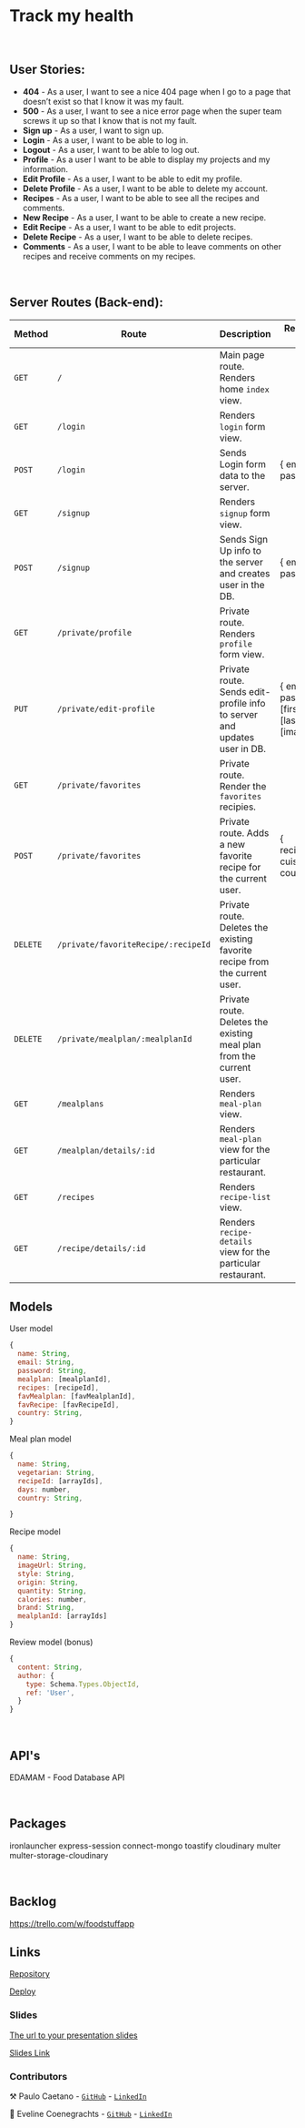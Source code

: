 # Track my health

<br>

## User Stories:

- **404** - As a user, I want to see a nice 404 page when I go to a page that doesn’t exist so that I know it was my fault.
- **500** - As a user, I want to see a nice error page when the super team screws it up so that I know that is not my fault.
- **Sign up** - As a user, I want to sign up.
- **Login** - As a user, I want to be able to log in.
- **Logout** - As a user, I want to be able to log out.
- **Profile** - As a user I want to be able to display my projects and my information.
- **Edit Profile** - As a user, I want to be able to edit my profile.
- **Delete Profile** - As a user, I want to be able to delete my account.
- **Recipes** - As a user, I want to be able to see all the recipes and comments.
- **New Recipe** - As a user, I want to be able to create a new recipe.
- **Edit Recipe** - As a user, I want to be able to edit projects.
- **Delete Recipe** - As a user, I want to be able to delete recipes.
- **Comments** - As a user, I want to be able to leave comments on other recipes and receive comments on my recipes.
<!-- - **Search** - As a user, I want to be able to search for other profiles based on the filters I use.
- **Search Result** - As a user, I want to be able to see the list of profiles filtered by my preferences. -->

<br>

## Server Routes (Back-end):

| **Method** | **Route**                           | **Description**                                                            | Request - Body                                           |
| ---------- | ----------------------------------- | -------------------------------------------------------------------------- | -------------------------------------------------------- |
| `GET`      | `/`                                 | Main page route. Renders home `index` view.                                |                                                          |
| `GET`      | `/login`                            | Renders `login` form view.                                                 |                                                          |
| `POST`     | `/login`                            | Sends Login form data to the server.                                       | { email, password }                                      |
| `GET`      | `/signup`                           | Renders `signup` form view.                                                |                                                          |
| `POST`     | `/signup`                           | Sends Sign Up info to the server and creates user in the DB.               | { email, password }                                      |
| `GET`      | `/private/profile`                  | Private route. Renders `profile` form view.                                |                                                          |
| `PUT`      | `/private/edit-profile`             | Private route. Sends edit-profile info to server and updates user in DB.   | { email, password, [firstName], [lastName], [imageUrl] } |
| `GET`      | `/private/favorites`                | Private route. Render the `favorites` recipies.                            |                                                          |
| `POST`     | `/private/favorites`                | Private route. Adds a new favorite recipe for the current user.            | { recipename, cuisine, country, }                        |
| `DELETE`   | `/private/favoriteRecipe/:recipeId` | Private route. Deletes the existing favorite recipe from the current user. |                                                          |
| `DELETE`   | `/private/mealplan/:mealplanId`     | Private route. Deletes the existing meal plan from the current user.       |                                                          |
| `GET`      | `/mealplans`                        | Renders `meal-plan` view.                                                  |                                                          |
| `GET`      | `/mealplan/details/:id`             | Renders `meal-plan` view for the particular restaurant.                    |
| `GET`      | `/recipes`                          | Renders `recipe-list` view.                                                |                                                          |
| `GET`      | `/recipe/details/:id`               | Renders `recipe-details` view for the particular restaurant.               |                                                          |

## Models

User model

```javascript
{
  name: String,
  email: String,
  password: String,
  mealplan: [mealplanId],
  recipes: [recipeId],
  favMealplan: [favMealplanId],
  favRecipe: [favRecipeId],
  country: String,
}
```

Meal plan model

```javascript
{
  name: String,
  vegetarian: String,
  recipeId: [arrayIds],
  days: number,
  country: String,

}
```

Recipe model

```javascript
{
  name: String,
  imageUrl: String,
  style: String,
  origin: String,
  quantity: String,
  calories: number,
  brand: String,
  mealplanId: [arrayIds]
}
```

Review model (bonus)

```javascript
{
  content: String,
  author: {
    type: Schema.Types.ObjectId,
    ref: 'User',
  }
}
```

<br>

## API's

EDAMAM - Food Database API

<br>

## Packages

ironlauncher
express-session
connect-mongo
toastify
cloudinary
multer
multer-storage-cloudinary

<br>

## Backlog

https://trello.com/w/foodstuffapp
<br>

## Links

[Repository](https://github.com/evelinecoen/full-stack-application)

[Deploy](https://trackmyhealth.cyclic.app)

### Slides

[The url to your presentation slides](https://www.canva.com/)

[Slides Link]()

### Contributors

⚒️ Paulo Caetano - [`GitHub`](https://github.com/paulocaetano96) - [`LinkedIn`](https://www.linkedin.com/in/paulocaetano-dev/)

🗿 Eveline Coenegrachts - [`GitHub`](https://github.com/pveg) - [`LinkedIn`](https://www.linkedin.com/in/eveline-coenegrachts/)
